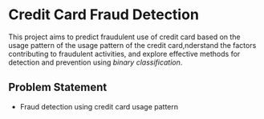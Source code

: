# Credit Card Fraud Detection

This project aims to predict fraudulent use of credit card based on the usage pattern of the usage pattern of the credit card,nderstand the factors contributing to fraudulent activities, and explore effective methods for detection and prevention using *binary classification*.

## Problem Statement

- Fraud detection using credit card usage pattern